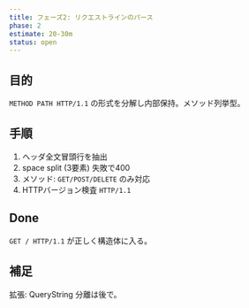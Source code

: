 ```yaml
---
title: フェーズ2: リクエストラインのパース
phase: 2
estimate: 20-30m
status: open
---
```


## 目的
`METHOD PATH HTTP/1.1` の形式を分解し内部保持。メソッド列挙型。

## 手順
1. ヘッダ全文冒頭行を抽出
2. space split (3要素) 失敗で400
3. メソッド: `GET/POST/DELETE` のみ対応
4. HTTPバージョン検査 `HTTP/1.1`

## Done
`GET / HTTP/1.1` が正しく構造体に入る。

## 補足
拡張: QueryString 分離は後で。
